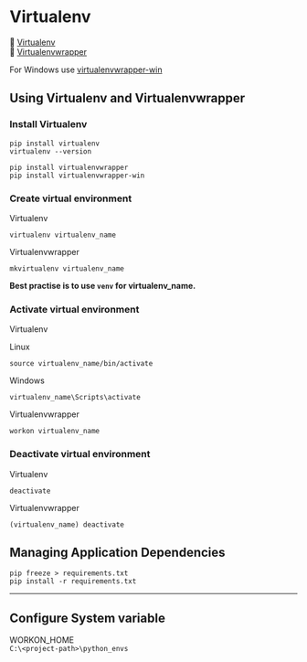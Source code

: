 # Virtualenv

:link: [Virtualenv](https://virtualenv.pypa.io/en/stable/)  
:link: [Virtualenvwrapper](https://pypi.org/project/virtualenvwrapper/)

For Windows use [virtualenvwrapper-win](https://github.com/davidmarble/virtualenvwrapper-win/)

## Using Virtualenv and Virtualenvwrapper

### Install Virtualenv

```shell
pip install virtualenv
virtualenv --version
```

```shell
pip install virtualenvwrapper
pip install virtualenvwrapper-win
```

### Create virtual environment

Virtualenv

```shell
virtualenv virtualenv_name
```

Virtualenvwrapper

```shell
mkvirtualenv virtualenv_name
```

__Best practise is to use `venv` for virtualenv_name.__

### Activate virtual environment

Virtualenv

Linux

```shell
source virtualenv_name/bin/activate
```

Windows

```shell
virtualenv_name\Scripts\activate
```

Virtualenvwrapper

```shell
workon virtualenv_name
```

### Deactivate virtual environment

Virtualenv

```shell
deactivate
```

Virtualenvwrapper

```shell
(virtualenv_name) deactivate
```

## Managing Application Dependencies

```shell
pip freeze > requirements.txt
pip install -r requirements.txt
```

***

## Configure System variable

WORKON_HOME  
`C:\<project-path>\python_envs`
